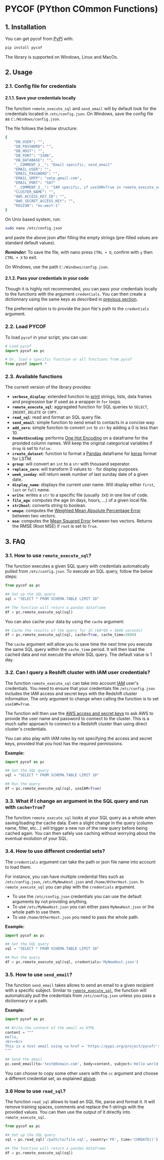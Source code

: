 # PYCOF (PYthon COmmon Functions)

## 1. Installation

You can get pycof from [PyPI](https://pypi.org/project/pycof/) with:

```bash
pip install pycof
```

The library is supported on Windows, Linux and MacOs.

## 2. Usage

### 2.1. Config file for credentials

#### 2.1.1. Save your credentials locally

The function `remote_execute_sql` and `send_email` will by default look for the credentials located in `/etc/config.json`.
On Windows, save the config file as `C:/Windows/config.json`.

The file follows the below structure:

```bash
{
	"DB_USER": "",
	"DB_PASSWORD": "",
	"DB_HOST": "",
	"DB_PORT": "3306",
	"DB_DATABASE": "",
	"__COMMENT_1__": "Email specific, send_email"
	"EMAIL_USER": "",
	"EMAIL_PASSWORD": "",
	"EMAIL_SMTP": "smtp.gmail.com",
	"EMAIL_PORT": "587"
	"__COMMENT_2__": "IAM specific, if useIAM=True in remote_execute_sql",
	"CLUSTER_NAME": "",
	"AWS_ACCESS_KEY_ID": "",
	"AWS_SECRET_ACCESS_KEY": "",
	"REGION": "eu-west-1"
}
```

On Unix based system, run:
```bash
sudo nano /etc/config.json
```

and paste the above json after filling the empty strings (pre-filled values are standard default values).

*__Reminder:__* To save the file, with nano press `CTRL + O`, confirm with `y` then `CTRL + X` to exit.

On Windows, use the path `C:/Windows/config.json`.


#### 2.1.2. Pass your credentials in your code

Though it is highly not recommended, you can pass your credentials locally to the functions with the argument `credentials`.
You can then create a dictionnary using the same keys as described in [previous section](#211-save-your-credentials-locally).

The preferred option is to provide the json file's path to the `credentials` argument.


### 2.2. Load PYCOF

To load `pycof` in your script, you can use:

```python
# Load pycof
import pycof as pc

# Or, load a specific function or all functions from pycof
from pycof import *
```


### 2.3. Available functions

The current version of the library provides:

* **`verbose_display`**: extended function to [print](https://docs.python.org/3/library/functions.html#print) strings, lists, data frames and progression bar if used as a wrapper in `for` loops.
* **`remote_execute_sql`**: aggragated function for SQL queries to `SELECT`, `INSERT`, `DELETE` or `COPY`.
* **`read_sql`**: read and format an SQL query file.
* **`send_email`**: simple function to send email to contacts in a concise way.
* **`add_zero`**: simple function to convert `int` to `str` by adding a 0 is less than 10.
* **`OneHotEncoding`**: performs [One Hot Encoding](https://en.wikipedia.org/wiki/One-hot) on a dataframe for the provided column names. Will keep the original categorical variables if `drop` is set to `False`.
* **`create_dataset`**: function to format a [Pandas](https://pandas.pydata.org/pandas-docs/stable/reference/frame.html) dataframe for [keras](https://keras.io/) format for LSTM.
* **`group`**: will convert an `int` to a `str` with thousand seperator.
* **`replace_zero`**: will transform 0 values to `-` for display purposes.
* **`week_sunday`**: will return week number of last sunday date of a given date.
* **`display_name`**: displays the current user name. Will display either `first`, `last` or `full` name.
* **`write`**: writes a `str` to a specific file (usually .txt) in one line of code.
* **`file_age`**: computes the age (in days, hours, ...) of a given local file.
* **`str2bool`**: converts string to boolean.
* **`wmape`**: computes the [Weighted Mean Absolute Percentage Error](https://en.wikipedia.org/wiki/Mean_absolute_percentage_error) between two vectors.
* **`mse`**: computes the [Mean Squared Error](https://en.wikipedia.org/wiki/Mean_squared_error) between two vectors. Returns the RMSE (Root MSE) if `root` is set to `True`.


## 3. FAQ

### 3.1. How to use `remote_execute_sql`?

The function executes a given SQL query with credentials automatically pulled from `/etc/config.json`.
To execute an SQL query, follow the below steps:

```python
from pycof as pc

## Set up the SQL query
sql = "SELECT * FROM SCHEMA.TABLE LIMIT 10"

## The function will return a pandas dataframe
df = pc.remote_execute_sql(sql)
```


You can also cache your data by using the `cache` argument:

```python
## Cache the results of the query for 1h (60*60 = 3600 seconds)
df = pc.remote_execute_sql(sql, cache=True, cache_time=3600)
```

The `cache` argument will allow you to save time the next time you execute the same SQL query within the `cache_time` period.
It will then load the cached data and not execute the whole SQL query.
The default value is 1 day.


### 3.2. Can I query a Reshift cluster with IAM user credentials?

The function `remote_execute_sql` can take into account [IAM](https://aws.amazon.com/iam/features/manage-users/) user's credentials. You need to ensure that your credentials file `/etc/config.json` includes the IAM access and secret keys with the Redshift cluster information.
The only argument to change when calling the function is to set `useIAM=True`.

The function will then use the [AWS access and secret keys](https://docs.aws.amazon.com/IAM/latest/UserGuide/id_credentials_access-keys.html)
to ask AWS to provide the user name and password to connect to the cluster.
This is a much safer approach to connect to a Redshift cluster than using direct cluster's credentials.

You can also play with IAM roles by not specifying the access and secret keys, provided that you host has the required permissions.

**Example:**
```python
import pycof as pc

## Set the SQL query
sql = "SELECT * FROM SCHEMA.TABLE LIMIT 10"

## Run the query
df = pc.remote_execute_sql(sql, useIAM=True)
```


### 3.3. What if I change an argument in the SQL query and run with `cache=True`?

The function `remote_execute_sql` looks at your SQL query as a whole when saving/loading the cache data. Even a slight change in the query (column name, filter, etc...) will trigger a new run of the new query before being cached again.
You can then safely use caching without worrying about the eventual evolution of your SQL.


### 3.4. How to use different credential sets?

The `credentials` argument can take the path or json file name into account to load them.

For instance, you can have multiple credential files such as `/etc/config.json`, `/etc/MyNewHost.json` and `/home/OtherHost.json`.
In `remote_execute_sql` you can play with the `credentials` argument.

* To use the `/etc/config.json` credentials you can use the default arguments by not providing anything.
* To use `/etc/MyNewHost.json` you can either pass `MyNewHost.json` or the whole path to use them.
* To use `/home/OtherHost.json` you need to pass the whole path.

**Example:**
```python
import pycof as pc

## Set the SQL query
sql = "SELECT * FROM SCHEMA.TABLE LIMIT 10"

## Run the query
df = pc.remote_execute_sql(sql, credentials='MyNewHost.json')
```


### 3.5. How to use `send_email`?

The function `send_email` takes allows to send an email to a given recipient with a specific subject.
Similar to [`remote_execute_sql`](#31-how-to-use-remote_execute_sql), the function will automatically pull the credentials from `/etc/config.json` unless you pass a dictionnary or a path.

**Example:**

```python
import pycof as pc

## Write the content of the email as HTML
content = """
Hello,
<br><br>
This is a test email using <a href = 'https://pypi.org/project/pycof/'>PYCOF</a>, check it out!
"""

## Send the email
pc.send_email(to='test@domain.com', body=content, subject='Hello world!')
```

You can choose to copy some other users with the `cc` argument and choose a different credential set, as explained [above](#34-how-to-use-different-credential-sets).


### 3.6 How to use `read_sql`?

The function `read_sql` allows to load an SQL file, parse and format it.
It will remove training spaces, comments and replace the f-strings with the provided values.
You can then use the output of it directly into `remote_execute_sql`.

```python
from pycof as pc

## Set up the SQL query
sql = pc.read_sql('/path/to/file.sql', country='FR', time='CURDATE()')

## The function will return a pandas dataframe
df = pc.remote_execute_sql(sql)
```